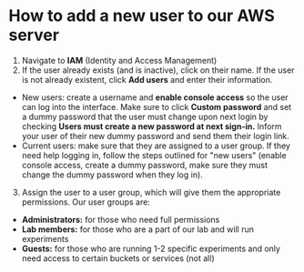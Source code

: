 # How to add a new user to our AWS server

1. Navigate to **IAM** (Identity and Access Management)
2. If the user already exists (and is inactive), click on their name. If the user is not already existent, click **Add users** and enter their information.
  - New users: create a username and **enable console access** so the user can log into the interface. Make sure to click **Custom password** and set a dummy password that the user must change upon next login by checking **Users must create a new password at next sign-in.** Inform your user of their new dummy password and send them their login link.
  - Current users: make sure that they are assigned to a user group. If they need help logging in, follow the steps outlined for "new users" (enable console access, create a dummy password, make sure they must change the dummy password when they log in).
3. Assign the user to a user group, which will give them the appropriate permissions. Our user groups are:
  - **Administrators:** for those who need full permissions 
  - **Lab members:** for those who are a part of our lab and will run experiments
  - **Guests:** for those who are running 1-2 specific experiments and only need access to certain buckets or services (not all)

